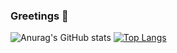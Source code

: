 ### Greetings 👋

![Anurag's GitHub stats](https://github-readme-stats.vercel.app/api?username=nimbly-dev&show_icons=true&theme=tokyonight)   [![Top Langs](https://github-readme-stats.vercel.app/api/top-langs/?username=nimbly-dev&theme=tokyonight)](https://github.com/anuraghazra/github-readme-stats)

<!--
**nimbly-dev/nimbly-dev** is a ✨ _special_ ✨ repository because its `README.md` (this file) appears on your GitHub profile.

Here are some ideas to get you started:

- 🔭 I’m currently working on ...
- 🌱 I’m currently learning ...
- 👯 I’m looking to collaborate on ...
- 🤔 I’m looking for help with ...
- 💬 Ask me about ...
- 📫 How to reach me: ...
- 😄 Pronouns: ...
- ⚡ Fun fact: ...
-->
